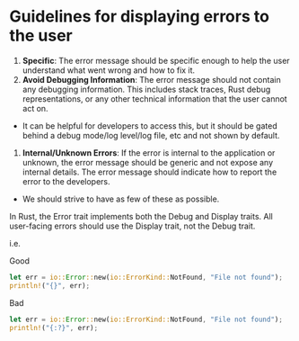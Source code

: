 # Guidelines for displaying errors to the user

1. **Specific**: The error message should be specific enough to help the user understand what went wrong and how to fix it.
1. **Avoid Debugging Information**: The error message should not contain any debugging information. This includes stack traces, Rust debug representations, or any other technical information that the user cannot act on.
  - It can be helpful for developers to access this, but it should be gated behind a debug mode/log level/log file, etc and not shown by default.
1. **Internal/Unknown Errors**: If the error is internal to the application or unknown, the error message should be generic and not expose any internal details. The error message should indicate how to report the error to the developers.
  - We should strive to have as few of these as possible.

In Rust, the Error trait implements both the Debug and Display traits. All user-facing errors should use the Display trait, not the Debug trait.

i.e.

Good
```rust
let err = io::Error::new(io::ErrorKind::NotFound, "File not found");
println!("{}", err);
```

Bad
```rust
let err = io::Error::new(io::ErrorKind::NotFound, "File not found");
println!("{:?}", err);
```
